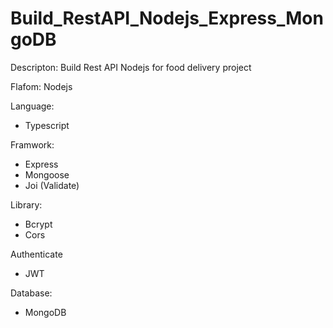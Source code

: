 # Build_RestAPI_Nodejs_Express_MongoDB

Descripton:
Build Rest API Nodejs for food delivery project

Flafom: Nodejs

Language: 
+ Typescript

Framwork: 
+ Express
+ Mongoose
+ Joi (Validate)

Library:
+ Bcrypt
+ Cors

Authenticate
+ JWT

Database:
+ MongoDB
